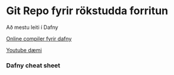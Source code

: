 # Git Repo fyrir rökstudda forritun
Að mestu leiti í Dafny

[Online compiler fyrir dafny](https://tio.run/#dafny)

[Youtube dæmi](https://www.youtube.com/@verificationcorner5698/videos)



### Dafny cheat sheet

